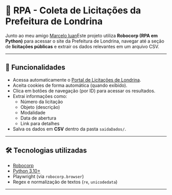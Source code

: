 # 🤖 RPA - Coleta de Licitações da Prefeitura de Londrina

Junto ao meu amigo <a href="https://github.com/MarceloLuan">Marcelo luan</a>Este projeto utiliza **Robocorp (RPA em Python)** para acessar o site da Prefeitura de Londrina, navegar até a seção de **licitações públicas** e extrair os dados relevantes em um arquivo CSV.

---

## 📌 Funcionalidades
- Acessa automaticamente o [Portal de Licitações de Londrina](https://portal.londrina.pr.gov.br/index.php/licitacao-inicio).
- Aceita cookies de forma automática (quando exibido).
- Clica em botões de navegação (por ID) para acessar os resultados.
- Extrai informações como:
  - Número da licitação  
  - Objeto (descrição)  
  - Modalidade  
  - Data de abertura  
  - Link para detalhes  
- Salva os dados em **CSV** dentro da pasta `saidaDados/`.

---

## 🛠️ Tecnologias utilizadas
- [Robocorp](https://robocorp.com/)  
- [Python 3.10+](https://www.python.org/)  
- Playwright (via `robocorp.browser`)  
- Regex e normalização de textos (`re`, `unicodedata`)  

---
